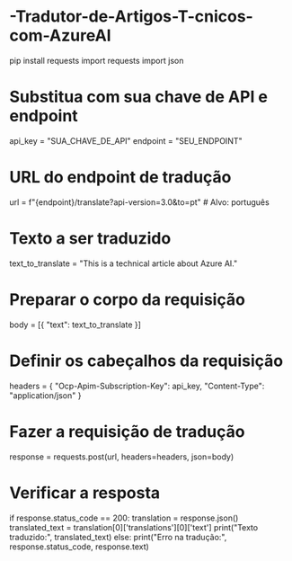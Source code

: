 # -Tradutor-de-Artigos-T-cnicos-com-AzureAI
pip install requests
import requests
import json

# Substitua com sua chave de API e endpoint
api_key = "SUA_CHAVE_DE_API"
endpoint = "SEU_ENDPOINT"

# URL do endpoint de tradução
url = f"{endpoint}/translate?api-version=3.0&to=pt"  # Alvo: português

# Texto a ser traduzido
text_to_translate = "This is a technical article about Azure AI."

# Preparar o corpo da requisição
body = [{
    "text": text_to_translate
}]

# Definir os cabeçalhos da requisição
headers = {
    "Ocp-Apim-Subscription-Key": api_key,
    "Content-Type": "application/json"
}

# Fazer a requisição de tradução
response = requests.post(url, headers=headers, json=body)

# Verificar a resposta
if response.status_code == 200:
    translation = response.json()
    translated_text = translation[0]['translations'][0]['text']
    print("Texto traduzido:", translated_text)
else:
    print("Erro na tradução:", response.status_code, response.text)

